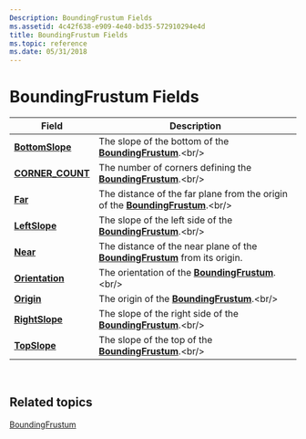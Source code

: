 ```yaml
---
Description: BoundingFrustum Fields
ms.assetid: 4c42f638-e909-4e40-bd35-572910294e4d
title: BoundingFrustum Fields
ms.topic: reference
ms.date: 05/31/2018
---
```


# BoundingFrustum Fields



| Field                                                            | Description                                                                                                  |
|------------------------------------------------------------------|--------------------------------------------------------------------------------------------------------------|
| [**BottomSlope**](boundingfrustum-bottomslope.md)<br/>    | The slope of the bottom of the [**BoundingFrustum**](https://msdn.microsoft.com/en-us/library/Hh855859(v=VS.85).aspx).<br/>                        |
| [**CORNER\_COUNT**](boundingfrustum-corner-count.md)<br/> | The number of corners defining the [**BoundingFrustum**](https://msdn.microsoft.com/en-us/library/Hh855859(v=VS.85).aspx).<br/>                    |
| [**Far**](boundingfrustum-far.md)<br/>                    | The distance of the far plane from the origin of the [**BoundingFrustum**](https://msdn.microsoft.com/en-us/library/Hh855859(v=VS.85).aspx).<br/>  |
| [**LeftSlope**](boundingfrustum-leftslope.md)<br/>        | The slope of the left side of the [**BoundingFrustum**](https://msdn.microsoft.com/en-us/library/Hh855859(v=VS.85).aspx).<br/>                     |
| [**Near**](boundingfrustum-near.md)<br/>                  | The distance of the near plane of the [**BoundingFrustum**](https://msdn.microsoft.com/en-us/library/Hh855859(v=VS.85).aspx) from its origin.<br/> |
| [**Orientation**](boundingfrustum-orientation.md)<br/>    | The orientation of the [**BoundingFrustum**](https://msdn.microsoft.com/en-us/library/Hh855859(v=VS.85).aspx).<br/>                                |
| [**Origin**](boundingfrustum-origin.md)<br/>              | The origin of the [**BoundingFrustum**](https://msdn.microsoft.com/en-us/library/Hh855859(v=VS.85).aspx).<br/>                                     |
| [**RightSlope**](boundingfrustum-rightslope.md)<br/>      | The slope of the right side of the [**BoundingFrustum**](https://msdn.microsoft.com/en-us/library/Hh855859(v=VS.85).aspx).<br/>                    |
| [**TopSlope**](boundingfrustum-topslope.md)<br/>          | The slope of the top of the [**BoundingFrustum**](https://msdn.microsoft.com/en-us/library/Hh855859(v=VS.85).aspx).<br/>                           |



 

## Related topics

<dl> <dt>

[BoundingFrustum](https://msdn.microsoft.com/en-us/library/Hh855859(v=VS.85).aspx)
</dt> </dl>

 

 




